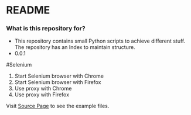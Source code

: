 # README #


### What is this repository for? ###

* This repository contains small Python scripts to achieve different stuff. The repository has an Index to maintain structure.
* 0.0.1

#Selenium

1. Start Selenium browser with Chrome
2. Start Selenium browser with Firefox
3. Use proxy with Chrome
4. Use proxy with Firefox

Visit [Source Page](https://bitbucket.org/AlvaroAV/python-scripts/src/Selenium) to see the example files.